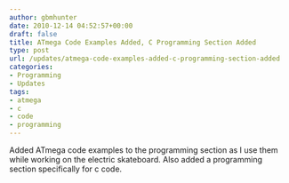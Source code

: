 ```yaml
---
author: gbmhunter
date: 2010-12-14 04:52:57+00:00
draft: false
title: ATmega Code Examples Added, C Programming Section Added
type: post
url: /updates/atmega-code-examples-added-c-programming-section-added
categories:
- Programming
- Updates
tags:
- atmega
- c
- code
- programming
---
```


Added ATmega code examples to the programming section as I use them while working on the electric skateboard. Also added a programming section specifically for c code.
